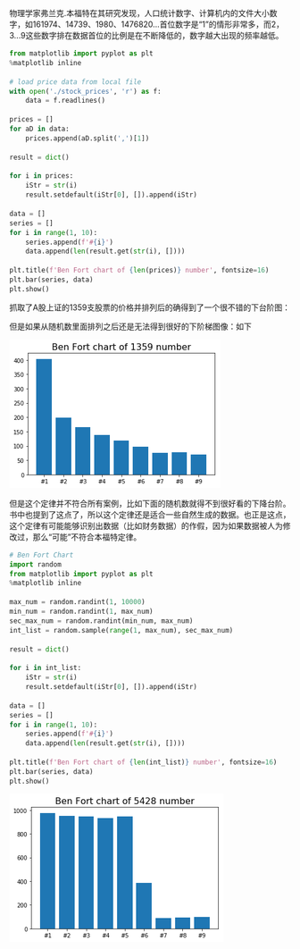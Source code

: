 物理学家弗兰克.本福特在其研究发现，人口统计数字、计算机内的文件大小数字，如161974、14739、1980、1476820...首位数字是“1”的情形非常多，而2，3...9这些数字排在数据首位的比例是在不断降低的，数字越大出现的频率越低。

```python
from matplotlib import pyplot as plt
%matplotlib inline

# load price data from local file
with open('./stock_prices', 'r') as f:
    data = f.readlines()

prices = []
for aD in data:
    prices.append(aD.split(',')[1])
    
result = dict()

for i in prices:
    iStr = str(i)
    result.setdefault(iStr[0], []).append(iStr)

data = []
series = []
for i in range(1, 10):
    series.append(f'#{i}')
    data.append(len(result.get(str(i), [])))

plt.title(f'Ben Fort chart of {len(prices)} number', fontsize=16)
plt.bar(series, data)
plt.show()
```
抓取了A股上证的1359支股票的价格并排列后的确得到了一个很不错的下台阶图：

但是如果从随机数里面排列之后还是无法得到很好的下阶梯图像：如下

![png](0105BenFord_Law0.png)

但是这个定律并不符合所有案例，比如下面的随机数就得不到很好看的下降台阶。书中也提到了这点了，所以这个定律还是适合一些自然生成的数据。也正是这点，这个定律有可能能够识别出数据（比如财务数据）的作假，因为如果数据被人为修改过，那么“可能”不符合本福特定律。

```python
# Ben Fort Chart
import random
from matplotlib import pyplot as plt
%matplotlib inline

max_num = random.randint(1, 10000)
min_num = random.randint(1, max_num)
sec_max_num = random.randint(min_num, max_num)
int_list = random.sample(range(1, max_num), sec_max_num)

result = dict()

for i in int_list:
    iStr = str(i)
    result.setdefault(iStr[0], []).append(iStr)

data = []
series = []
for i in range(1, 10):
    series.append(f'#{i}')
    data.append(len(result.get(str(i), [])))

plt.title(f'Ben Fort chart of {len(int_list)} number', fontsize=16)
plt.bar(series, data)
plt.show()
```


![png](0105BenFord_Law1.png)